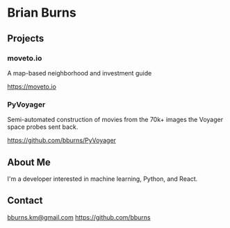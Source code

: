 # Brian Burns

## Projects

### moveto.io

A map-based neighborhood and investment guide

https://moveto.io

### PyVoyager

Semi-automated construction of movies from the 70k+ images the Voyager space probes sent back. 

https://github.com/bburns/PyVoyager

## About Me

I'm a developer interested in machine learning, Python, and React. 

## Contact

bburns.km@gmail.com
https://github.com/bburns
